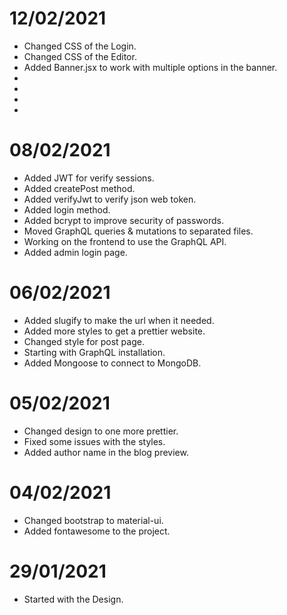 # 12/02/2021

- Changed CSS of the Login.
- Changed CSS of the Editor.
- Added Banner.jsx to work with multiple options in the banner.
- 
- 
- 
- 

# 08/02/2021

- Added JWT for verify sessions.
- Added createPost method.
- Added verifyJwt to verify json web token.
- Added login method.
- Added bcrypt to improve security of passwords.
- Moved GraphQL queries & mutations to separated files.
- Working on the frontend to use the GraphQL API.
- Added admin login page.

# 06/02/2021

- Added slugify to make the url when it needed.
- Added more styles to get a prettier website.
- Changed style for post page.
- Starting with GraphQL installation.
- Added Mongoose to connect to MongoDB.

# 05/02/2021

- Changed design to one more prettier.
- Fixed some issues with the styles.
- Added author name in the blog preview.

# 04/02/2021

- Changed bootstrap to material-ui.
- Added fontawesome to the project.

# 29/01/2021

- Started with the Design.
